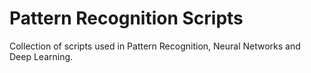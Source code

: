 # Pattern Recognition Scripts

Collection of scripts used in Pattern Recognition, Neural Networks and Deep Learning.  
